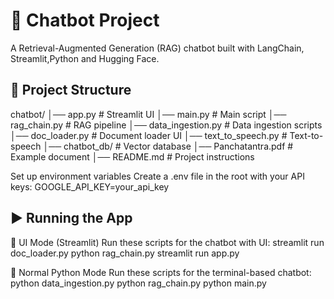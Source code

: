 # 🤖 Chatbot Project
A Retrieval-Augmented Generation (RAG) chatbot built with LangChain, Streamlit,Python and Hugging Face.

## 📂 Project Structure
chatbot/
│── app.py # Streamlit UI
│── main.py # Main script
│── rag_chain.py # RAG pipeline
│── data_ingestion.py # Data ingestion scripts
│── doc_loader.py # Document loader UI
│── text_to_speech.py # Text-to-speech
│── chatbot_db/ # Vector database
│── Panchatantra.pdf # Example document
│── README.md # Project instructions

Set up environment variables
Create a .env file in the root with your API keys:
GOOGLE_API_KEY=your_api_key

## ▶️ Running the App
🔹 UI Mode (Streamlit)
Run these scripts for the chatbot with UI:
streamlit run doc_loader.py
python rag_chain.py
streamlit run app.py

🔹 Normal Python Mode
Run these scripts for the terminal-based chatbot:
python data_ingestion.py
python rag_chain.py
python main.py